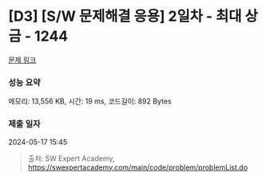 # [D3] [S/W 문제해결 응용] 2일차 - 최대 상금 - 1244 

[문제 링크](https://swexpertacademy.com/main/code/problem/problemDetail.do?contestProbId=AV15Khn6AN0CFAYD) 

### 성능 요약

메모리: 13,556 KB, 시간: 19 ms, 코드길이: 892 Bytes

### 제출 일자

2024-05-17 15:45



> 출처: SW Expert Academy, https://swexpertacademy.com/main/code/problem/problemList.do